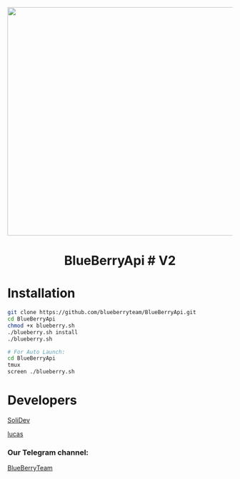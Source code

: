 <p align="center"> <img src="http://uupload.ir/files/c72y_.bluess.png" width="512">
<h1><p align="center"> BlueBerryApi # V2
 
# Installation


```sh
git clone https://github.com/blueberryteam/BlueBerryApi.git
cd BlueBerryApi
chmod +x blueberry.sh
./blueberry.sh install
./blueberry.sh

# For Auto Launch:
cd BlueBerryApi
tmux
screen ./blueberry.sh
```
# Developers

[SoliDev](https://t.me/SoliDev)

[lucas](https://t.me/Deve_telegram)

### Our Telegram channel:

[BlueBerryTeam](https://t.me/BlueBerryTeam)
